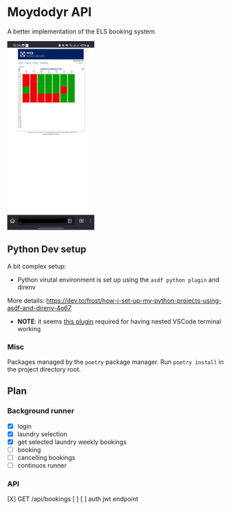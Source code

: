 # Moydodyr API
A better implementation of the ELS booking system.

<img src="./doc/images/Screenshot_20240518_152428_Firefox.jpg" alt="Old interface screenshot" width="200"/>

## Python Dev setup
A bit complex setup:
 - Python virutal environment is set up using the `asdf python plugin` and direnv

More details: https://dev.to/frost/how-i-set-up-my-python-projects-using-asdf-and-direnv-4o67
 - __NOTE__: it seems [this plugin](https://marketplace.visualstudio.com/items?itemName=mkhl.direnv) required for having nested VSCode terminal working

### Misc
Packages managed by the `poetry` package manager. Run `poetry install` in the project directory root.

## Plan
### Background runner
- [X] login
- [X] laundry selection
- [X] get selected laundry weekly bookings
- [ ] booking
- [ ] cancelling bookings
- [ ] continuos runner
### API
[X] GET /api/bookings
[ ] 
[ ] auth jwt endpoint
